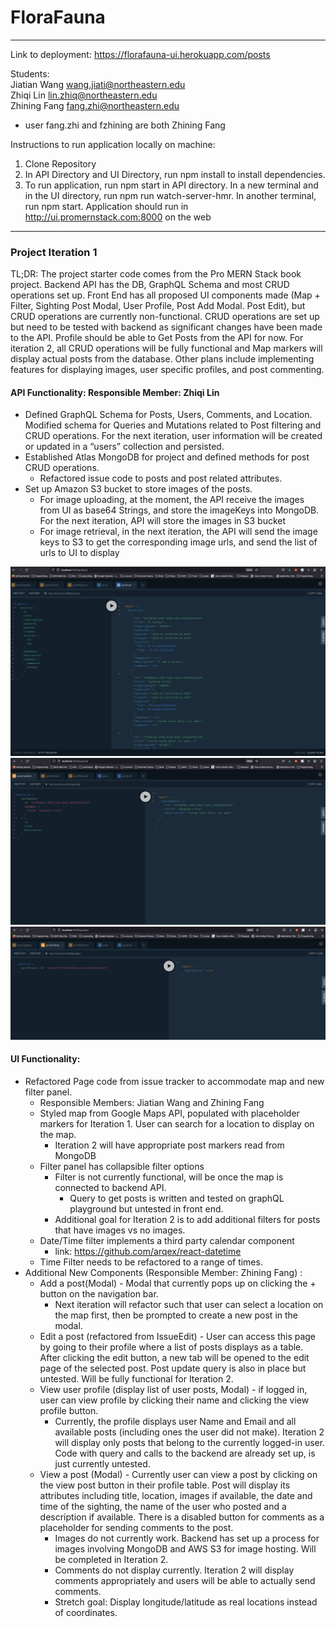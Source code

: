 # FloraFauna
----
Link to deployment: https://florafauna-ui.herokuapp.com/posts

Students:  
Jiatian Wang wang.jiati@northeastern.edu  
Zhiqi Lin lin.zhiq@northeastern.edu  
Zhining Fang fang.zhi@northeastern.edu
* user fang.zhi and fzhining are both Zhining Fang

Instructions to run application locally on machine:  
1. Clone Repository
2. In API Directory and UI Directory, run npm install to install dependencies.
3. To run application, run npm start in API directory. In a new terminal and in the UI directory, 
   run npm run watch-server-hmr. In another terminal, run npm start.
Application should run in http://ui.promernstack.com:8000 on the web
   
---
### Project Iteration 1

TL;DR: The project starter code comes from the Pro MERN Stack book project. Backend API has the DB, GraphQL Schema and most CRUD operations set up. Front End has all 
proposed UI components made (Map + Filter, Sighting Post Modal, User Profile, Post Add Modal. Post 
Edit), but CRUD operations are currently non-functional. CRUD operations are set up but need to be 
tested with backend as significant changes have been made to the API. Profile should be able to Get 
Posts from the API for now. For iteration 2, all CRUD operations will be fully functional and Map 
markers will display actual posts from the database. Other plans include implementing features for 
displaying images, user specific profiles, and post commenting.

#### API Functionality: Responsible Member: Zhiqi Lin
* Defined GraphQL Schema for Posts, Users, Comments, and Location. Modified schema for Queries and Mutations related to Post filtering and CRUD operations. For the next iteration, user information will be created or updated in a “users” collection and persisted.
* Established Atlas MongoDB for project and defined methods for post CRUD operations.
    * Refactored issue code to posts and post related attributes.
* Set up Amazon S3 bucket to store images of the posts. 
    * For image uploading, at the moment, the API receive the images from UI as base64 Strings, and store the imageKeys into MongoDB. For the next iteration, API will store the images in S3 bucket 
    * For image retrieval, in the next iteration, the API will send the image keys to S3 to get the corresponding image urls, and send the list of urls to UI to display

![Graphql Playground screenshot 1](readme_images/ite1_api_1.png)
![Graphql Playground screenshot 2](readme_images/ite1_api_2.png)
![Graphql Playground screenshot 3](readme_images/ite1_api_3.png)

#### UI Functionality:
* Refactored Page code from issue tracker to accommodate map and new filter panel. 
    * Responsible Members: Jiatian Wang and Zhining Fang
    * Styled map from Google Maps API, populated with placeholder markers for Iteration 1. User can 
      search for a location to display on the map.
      * Iteration 2 will have appropriate post markers read from MongoDB
    * Filter panel has collapsible filter options
      * Filter is not currently functional, will be once the map is connected to backend API.
        * Query to get posts is written and tested on graphQL playground but untested in front end.
      * Additional goal for Iteration 2 is to add additional filters for posts that have images vs 
        no images.
    * Date/Time filter implements a third party calendar component
        * link: https://github.com/arqex/react-datetime
    * Time Filter needs to be refactored to a range of times. 
* Additional New Components (Responsible Member: Zhining Fang) : 
    * Add a post(Modal) - Modal that currently pops up on clicking the + button on the navigation bar.
      * Next iteration will refactor such that user can select a location on the map first, then
        be prompted to create a new post in the modal.
    * Edit a post (refactored from IssueEdit) - User can access this page by going to their profile where a list of posts 
      displays as a table. After clicking the edit button, a new tab will be opened to the edit page
      of the selected post. Post update query is also in place but untested. Will be fully 
      functional for Iteration 2.
    * View user profile (display list of user posts, Modal) - if logged in, user can view profile by
      clicking their name and clicking the view profile button.
      * Currently, the profile displays user Name and Email and all available posts (including ones 
        the user did not make). Iteration 2 will display only posts that belong to the currently 
        logged-in user. Code with query and calls to the backend are already set up, is just 
        currently untested.
    * View a post (Modal) - Currently user can view a post by clicking on the view post button in their 
      profile table. Post will display its attributes including title, location, images if 
      available, the date and time of the sighting, the name of the user who posted and a 
      description if available. There is a disabled button for comments as a placeholder for sending 
      comments to the post.
      * Images do not currently work. Backend has set up a process for images involving MongoDB and 
        AWS S3 for image hosting. Will be completed in Iteration 2.
      * Comments do not display currently. Iteration 2 will display comments appropriately and users
        will be able to actually send comments.
      * Stretch goal: Display longitude/latitude as real locations instead of coordinates.
    
